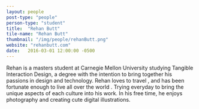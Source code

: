 ```yaml
---
layout: people
post-type: "people"
person-type: "student"
title:  "Rehan Butt"
tile-name: "Rehan Butt"
thumbnail: "/img/people/rehanButt.png"
website: "rehanbutt.com"
date:   2016-03-01 12:00:00 -0500
---
```


Rehan is a masters student at Carnegie Mellon University studying Tangible Interaction Design, a degree with the intention to bring together his passions in design <span class="emoji emoji-palette"></span> and technology.<span class="emoji emoji-computer"></span> Rehan loves to travel <span class="emoji emoji-airplane"></span>, and has been fortunate enough to live all over the world <span class="emoji emoji-globe_asia"></span>. Trying everyday to bring the unique aspects of each culture into his work. In his free time, he enjoys photography <span class="emoji emoji-camera"></span> and creating cute digital illustrations.<span class="emoji emoji-penguin_head"></span>